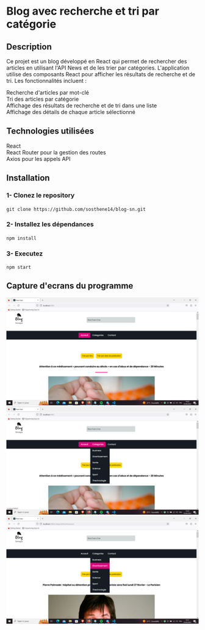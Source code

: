 # Blog avec recherche et tri par catégorie
## Description
Ce projet est un blog développé en React qui permet de rechercher des articles en utilisant l'API News et de les trier par catégories. L'application utilise des composants React pour afficher les résultats de recherche et de tri. Les fonctionnalités incluent :

Recherche d'articles par mot-clé<br>
Tri des articles par catégorie<br>
Affichage des résultats de recherche et de tri dans une liste<br>
Affichage des détails de chaque article sélectionné<br>
## Technologies utilisées
React<br>
React Router pour la gestion des routes<br>
Axios pour les appels API<br>
## Installation
### 1- Clonez le repository<br>
`git clone https://github.com/sosthene14/blog-sn.git`<br>
### 2- Installez les dépendances<br>
`npm install`
### 3- Executez
`npm start`<br>
## Capture d'ecrans du programme
![capture d'ecran](https://github.com/sosthene14/blog-sn/blob/main/capture1.png)
![capture d'ecran](https://github.com/sosthene14/blog-sn/blob/main/capture2.png)
![capture d'ecran](https://github.com/sosthene14/blog-sn/blob/main/capture3.png)

